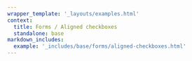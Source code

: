 ```yaml
---
wrapper_template: '_layouts/examples.html'
context:
  title: Forms / Aligned checkboxes
  standalone: base
markdown_includes:
  example: '_includes/base/forms/aligned-checkboxes.html'
---
```


